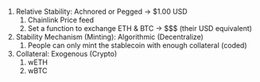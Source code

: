 1. Relative Stability: Achnored or Pegged -> $1.00 USD
   1. Chainlink Price feed
   2. Set a function to exchange ETH & BTC -> $$$ (their USD equivalent)
2. Stability Mechanism (Minting): Algorithmic (Decentralize)
   1. People can only mint the stablecoin with enough collateral (coded)
3. Collateral: Exogenous (Crypto)
   1. wETH
   2. wBTC
